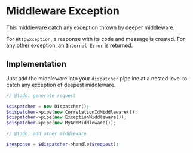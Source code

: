 # Middleware Exception

This middleware catch any exception thrown by deeper middleware.

For `HttpException`, a response with its code and message is created.
For any other exception, an `Internal Error` is returned.


## Implementation

Just add the middleware into your `dispatcher` pipeline at a nested level to catch any exception of deepest middleware.

````php
// @todo: generate request

$dispatcher = new Dispatcher();
$dispatcher->pipe(new CorrelationIdMiddleware());
$dispatcher->pipe(new ExceptionMiddleware());
$dispatcher->pipe(new MyAddMiddleware());

// @todo: add other middleware

$response = $dispatcher->handle($request);
````


